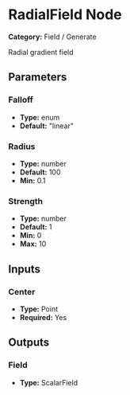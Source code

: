 
# RadialField Node

**Category:** Field / Generate

Radial gradient field

## Parameters


### Falloff
- **Type:** enum
- **Default:** "linear"





### Radius
- **Type:** number
- **Default:** 100
- **Min:** 0.1




### Strength
- **Type:** number
- **Default:** 1
- **Min:** 0
- **Max:** 10



## Inputs


### Center
- **Type:** Point
- **Required:** Yes



## Outputs


### Field
- **Type:** ScalarField




